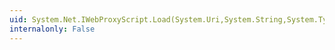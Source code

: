 ```yaml
---
uid: System.Net.IWebProxyScript.Load(System.Uri,System.String,System.Type)
internalonly: False
---
```

